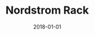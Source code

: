 ---
layout: site
title: "Nordstrom Rack"
date: 2018-01-01
categories: [fortune-500]
version: 1.2.23
major: 1
minor: 2
patch: 23
slug: nordstrom-rack
link: https://www.nordstromrack.com/
submitter: lpolepeddi
permalink: /sites/:slug
---